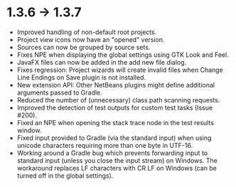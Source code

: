 # 1.3.6 -> 1.3.7

- Improved handling of non-default root projects.
- Project view icons now have an "opened" version.
- Sources can now be grouped by source sets.
- Fixes NPE when displaying the global settings using GTK Look and Feel.
- JavaFX files can now be added in the add new file dialog.
- Fixes regression: Project wizards will create invalid files when Change Line Endings on Save plugin is not installed.
- New extension API: Other NetBeans plugins might define additional arguments passed to Gradle.
- Reduced the number of (unnecessary) class path scanning requests.
- Improved the detection of test outputs for custom test tasks (Issue #200).
- Fixed an NPE when opening the stack trace node in the test results window.
- Fixed input provided to Gradle (via the standard input) when using unicode characters requiring more than one byte in UTF-16.
- Working around a Gradle bug which prevents forwarding input to standard input (unless you close the input stream) on Windows. The workaround replaces LF characters with CR LF on Windows (can be turned off in the global settings).
